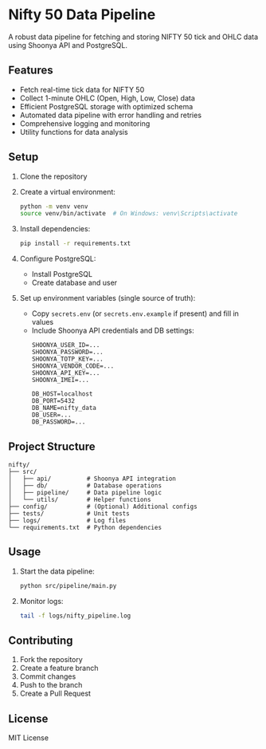# Nifty 50 Data Pipeline

A robust data pipeline for fetching and storing NIFTY 50 tick and OHLC data using Shoonya API and PostgreSQL.

## Features

- Fetch real-time tick data for NIFTY 50
- Collect 1-minute OHLC (Open, High, Low, Close) data
- Efficient PostgreSQL storage with optimized schema
- Automated data pipeline with error handling and retries
- Comprehensive logging and monitoring
- Utility functions for data analysis

## Setup

1. Clone the repository
2. Create a virtual environment:
   ```bash
   python -m venv venv
   source venv/bin/activate  # On Windows: venv\Scripts\activate
   ```
3. Install dependencies:
   ```bash
   pip install -r requirements.txt
   ```
4. Configure PostgreSQL:
   - Install PostgreSQL
   - Create database and user

5. Set up environment variables (single source of truth):
   - Copy `secrets.env` (or `secrets.env.example` if present) and fill in values
   - Include Shoonya API credentials and DB settings:
     ```env
     SHOONYA_USER_ID=...
     SHOONYA_PASSWORD=...
     SHOONYA_TOTP_KEY=...
     SHOONYA_VENDOR_CODE=...
     SHOONYA_API_KEY=...
     SHOONYA_IMEI=...

     DB_HOST=localhost
     DB_PORT=5432
     DB_NAME=nifty_data
     DB_USER=...
     DB_PASSWORD=...
     ```

## Project Structure

```
nifty/
├── src/
│   ├── api/          # Shoonya API integration
│   ├── db/           # Database operations
│   ├── pipeline/     # Data pipeline logic
│   └── utils/        # Helper functions
├── config/           # (Optional) Additional configs
├── tests/            # Unit tests
├── logs/             # Log files
└── requirements.txt  # Python dependencies
```

## Usage

1. Start the data pipeline:
   ```bash
   python src/pipeline/main.py
   ```

2. Monitor logs:
   ```bash
   tail -f logs/nifty_pipeline.log
   ```

## Contributing

1. Fork the repository
2. Create a feature branch
3. Commit changes
4. Push to the branch
5. Create a Pull Request

## License

MIT License